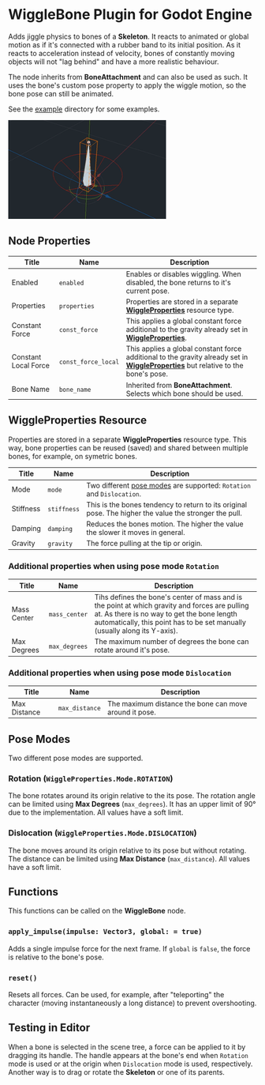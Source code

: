 # WiggleBone Plugin for Godot Engine

Adds jiggle physics to bones of a **Skeleton**. It reacts to animated or global motion as if it's connected with a rubber band to its initial position. As it reacts to acceleration instead of velocity, bones of constantly moving objects will not "lag behind" and have a more realistic behaviour.

The node inherits from **BoneAttachment** and can also be used as such. It uses the bone's custom pose property to apply the wiggle motion, so the bone pose can still be animated.

See the [example](https://github.com/detomon/wigglebone/tree/master/examples/wigglebone) directory for some examples.

![Editor Example](images/editor.gif)

## Node Properties

Title | Name | Description
---|---|---
Enabled | `enabled` | Enables or disables wiggling. When disabled, the bone returns to it's current pose.
Properties | `properties` | Properties are stored in a separate [**WiggleProperties**](#wiggleproperties-resource) resource type.
Constant Force | `const_force` | This applies a global constant force additional to the gravity already set in [**WiggleProperties**](#wiggleproperties-resource).
Constant Local Force | `const_force_local` | This applies a global constant force additional to the gravity already set in [**WiggleProperties**](#wiggleproperties-resource) but relative to the bone's pose.
Bone Name | `bone_name ` | Inherited from **BoneAttachment**. Selects which bone should be used.

## WiggleProperties Resource

Properties are stored in a separate **WiggleProperties** resource type. This way, bone properties can be reused (saved) and shared between multiple bones, for example, on symetric bones.

Title | Name | Description
---|---|---
Mode | `mode` | Two different [pose modes](#pose-modes) are supported: `Rotation` and `Dislocation`.
Stiffness | `stiffness` | This is the bones tendency to return to its original pose. The higher the value the stronger the pull.
Damping | `damping` | Reduces the bones motion. The higher the value the slower it moves in general.
Gravity | `gravity` | The force pulling at the tip or origin.

### Additional properties when using pose mode `Rotation`

Title | Name | Description
---|---|---
Mass Center | `mass_center` | Tihs defines the bone's center of mass and is the point at which gravity and forces are pulling at. As there is no way to get the bone length automatically, this point has to be set manually (usually along its Y-axis).
Max Degrees | `max_degrees` | The maximum number of degrees the bone can rotate around it's pose.

### Additional properties when using pose mode `Dislocation`

Title | Name | Description
---|---|---
Max Distance | `max_distance` | The maximum distance the bone can move around it pose.

## Pose Modes

Two different pose modes are supported.

### Rotation (`WiggleProperties.Mode.ROTATION`)

The bone rotates around its origin relative to the its pose. The rotation angle can be limited using **Max Degrees** (`max_degrees`). It has an upper limit of 90° due to the implementation. All values have a soft limit.

### Dislocation (`WiggleProperties.Mode.DISLOCATION`)

The bone moves around its origin relative to its pose but without rotating. The distance can be limited using **Max Distance** (`max_distance`). All values have a soft limit.

## Functions

This functions can be called on the **WiggleBone** node.

### `apply_impulse(impulse: Vector3, global: = true)`

Adds a single impulse force for the next frame. If `global` is `false`, the force is relative to the bone's pose.

### `reset()`

Resets all forces. Can be used, for example, after "teleporting" the character (moving instantaneously a long distance) to prevent overshooting.

## Testing in Editor

When a bone is selected in the scene tree, a force can be applied to it by dragging its handle. The handle appears at the bone's end when `Rotation` mode is used or at the origin when `Dislocation` mode is used, respectively. Another way is to drag or rotate the **Skeleton** or one of its parents.
